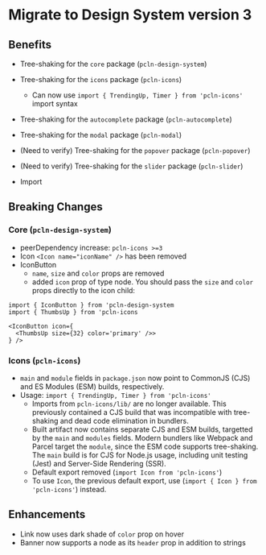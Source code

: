 # Migrate to Design System version 3

## Benefits

- Tree-shaking for the `core` package (`pcln-design-system`)
- Tree-shaking for the `icons` package (`pcln-icons`)
  - Can now use `import { TrendingUp, Timer } from 'pcln-icons'` import syntax
- Tree-shaking for the `autocomplete` package (`pcln-autocomplete`)
- Tree-shaking for the `modal` package (`pcln-modal`)
- (Need to verify) Tree-shaking for the `popover` package (`pcln-popover`)
- (Need to verify) Tree-shaking for the `slider` package (`pcln-slider`)

- Import

## Breaking Changes

### Core (`pcln-design-system`)

- peerDependency increase: `pcln-icons >=3`
- Icon `<Icon name="iconName" />` has been removed
- IconButton
  - `name`, `size` and `color` props are removed
  - added `icon` prop of type node. You should pass the `size` and `color` props directly to the icon child:

```
import { IconButton } from 'pcln-design-system
import { ThumbsUp } from 'pcln-icons

<IconButton icon={
  <ThumbsUp size={32} color='primary' />>
} />
```

### Icons (`pcln-icons`)

- `main` and `module` fields in `package.json` now point to CommonJS (CJS) and ES Modules (ESM) builds, respectively.
- Usage: `import { TrendingUp, Timer } from 'pcln-icons'`
  - Imports from `pcln-icons/lib/` are no longer available. This previously contained a CJS build that was incompatible with tree-shaking and dead code elimination in bundlers.
  - Built artifact now contains separate CJS and ESM builds, targetted by the `main` and `modules` fields. Modern bundlers like Webpack and Parcel target the `module`, since the ESM code supports tree-shaking. The `main` build is for CJS for Node.js usage, including unit testing (Jest) and Server-Side Rendering (SSR).
  - Default export removed (`import Icon from 'pcln-icons'`)
  - To use `Icon`, the previous default export, use (`import { Icon } from 'pcln-icons'`) instead.

## Enhancements

- Link now uses dark shade of `color` prop on hover
- Banner now supports a node as its `header` prop in addition to strings
